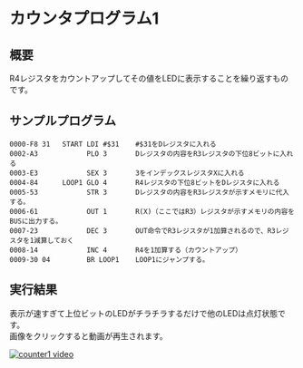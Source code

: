 # カウンタプログラム1

## 概要
R4レジスタをカウントアップしてその値をLEDに表示することを繰り返すものです。

## サンプルプログラム

```
0000-F8 31   START LDI #$31    #$31をDレジスタに入れる
0002-A3            PLO 3       Dレジスタの内容をR3レジスタの下位8ビットに入れる
0003-E3            SEX 3       3をインデックスレジスタXに入れる
0004-84      LOOP1 GLO 4       R4レジスタの下位8ビットをDレジスタに入れる
0005-53            STR 3       Dレジスタの内容をR3レジスタが示すメモリに代入する。
0006-61            OUT 1       R(X)（ここではR3）レジスタが示すメモリの内容をBUSに出力する。
0007-23            DEC 3       OUT命令でR3レジスタが1加算されるので、R3レジスタを1減算しておく
0008-14            INC 4       R4を1加算する（カウントアップ）
0009-30 04         BR LOOP1    LOOP1にジャンプする。
```

## 実行結果
表示が速すぎて上位ビットのLEDがチラチラするだけで他のLEDは点灯状態です。  
画像をクリックすると動画が再生されます。

[![counter1 video](https://img.youtube.com/vi/xx0XIwDxB0M/0.jpg)](https://www.youtube.com/watch?v=xx0XIwDxB0M)
